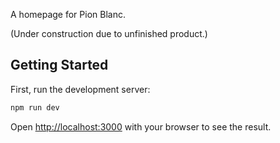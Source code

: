 A homepage for Pion Blanc.

(Under construction due to unfinished product.)

## Getting Started

First, run the development server:

```bash
npm run dev
```

Open [http://localhost:3000](http://localhost:3000) with your browser to see the result.